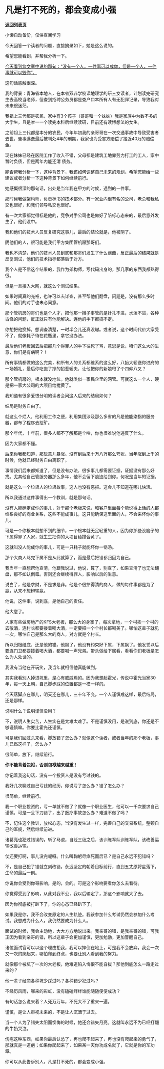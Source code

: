 # 凡是打不死的，都会变成小强

[**返回列表页**](/gzh/记忆承载)

小懒自动备份，仅供查阅学习

今天回答一个读者的问题，直接摘录如下，她是这么说的。

希望您能看到，并帮我分析一下。

[今天看到您文章中说的那句：“没有一个人，一件事可以成你，但是一个人，一件事就可以毁你”。](http://mp.weixin.qq.com/s?__biz=MzU0MjYwNDU2Mw==&mid=2247508627&idx=1&sn=42c93cf3e397a83ad1e81e0a2d19fb7c&chksm=fb1aceefcc6d47f9356202b44f594c32b1c45ebe21132bdc0663d164d907a94f91b37b960c53&scene=21#wechat_redirect)

这句话感触很深。

我的背景：青海省本地人，在本省双非学校读地理学的研三女读者，计划读完研究生去高校当老师，但查到招聘公务员都是查户口本所有人有无犯罪记录，导致我对未来很迷茫。

我祖上三代都是农民，家中有3个孩子（哥哥和一个妹妹）我是家族中为数不多的大学生，且是唯一一个读完本科后继续读研，目前还有读博想法的女生。

之前祖上三代都是本分的农民，今年年初我的亲哥哥在一次交通事故中导致受害者去世，肇事逃逸最后被判处4年的刑期，我家也为受害方赔偿了接近40万的赔偿金。

现在妹妹已经在医院工作了收入不错，父母都是建筑工地靠劳力打工的工人，家中暂时负债，但是两年内能还清 债务。

能否帮我分析一下，这种背景下，我该如何调整自己未来的规划，希望您能给一些建议或者分析一下这种背景下如何继续前行。

她感慨很深的那句话，出处是当年我在甲方的时候，遇到的一件事。

那时候我做架构师，负责标书的技术部分。有一家业内很有名的公司，老总和我私交也很好，和我们领导私交也很好。  

有一次大家都觉得标是他的，竞争对手公司也是做好了陪标心态来的，最后意外发生了，他们没中。

我和他们的技术人员反复研究这事儿，最后的结论就是，他被阴了。  

阴他们的人，很可能是我们甲方集团管机房那哥们。  

我也不清楚，他们的技术人员到底和那哥们发生了什么龃龉，反正最后的结果就是反复测试，他们的技术指标都落后于对方。  

我个人是不信这个结果的，我作为架构师，写代码出身的，那几家的东西我都熟得很。  

但是一旦接入大网，就这么个测试结果。

如果时间真的充裕，也许可以去详查，甚至帮他们翻盘，问题是，没有那么多时间。他们的对手也未必同意。

那个管机房的哥们也是个人才，把他那一摊子事管的是针扎不进，水泼不进，各种古怪的问题，反正就只有他能解决。连他的手下都搞不定。  

你想把他换掉，想调查清楚，一时半会儿还真没辙。或者说，这个时间代价大家受不了，就像耗子待在花瓶里，拿它没办法。  

最后他们老板回去后把那几个得罪人的手下往死了骂，意思是说，咱们这么大的生意，你们是有病啊？！

所有事情都做的这么完美，和所有人的关系都维系的这么好，八抬大轿送你进府的一场婚礼，最后你吃饱了撑的招惹轿夫，让他把你的新娘甩了个四仰八叉？  

那个管机房的，根本就没地位。他就类似一家民企里的网管。可就这么一个人，硬是把一家大公司的大项目给搅黄了。  

我知道有很多爱恨分明的读者会问这人后来的结局如何？  

结局是财务自由了。  

就这么个烂人，他利用工作之便，利用集团涉及那么多省的凡是他能染指的服务器，都布了程序去挖矿。  

那个年代，十年前，很多人都不了解那是个啥，你也很难说他违反了什么。

因为大家都不懂。

后来你我都知道，那玩意儿暴涨。没有到后来十万八万那么夸张，当年涨到上千的时候，他就已经财务自由离职了。

事情我们后来都知道了，但是没有办法，很多事儿都需要证据，证据没有那么好找。尤其他自己管服务器那么多年，他不会留下痕迹给到你。何况是当年的证据。  

就是这么一个垃圾人的垃圾故事，这人也没有恶报。这会儿不知道在哪儿快活。  

所以我通过这件事得出一个教训，就是那句话。

没有人能确定成你的事儿，对于那个老板来说，和客户里面每个能说得上话的人都维系良好的商业关系，这些不能成事儿，这只能确保这里面的人，不会来坏你的事儿。  

可是一个你根本就想不到的细节，一个根本就无足轻重的人，因为你那些没脑子的下属得罪了人家，就生生把你的大项目给搅合黄了。  

这就叫没人能成你的事儿，可是一只耗子就能坏你一锅汤。

那个大商人骂完下属不是从此就算了，而是最后把错都归因为自己。

我当年一直想帮他查清，他跟我说过，他说，算了，别查了，如果查清了也无法翻盘，那不如认倒霉。否则还会继续得罪人，影响以后的生意。

说白了，他是求财，不是求是非。他是个很拎得清的商人，做的每件事都是为了赢，从来不想辩输赢。

他说，这件事，说到底，是他自己的责任。

他大意了。

人家有些做房地产的KFS大老板，那么大的身家了，每次拿地，一个村挨一个村的去敬酒，连村长都要搂着喝大酒，一定要把一个个村长都喝美了。哪怕这辈子就见一次。哪怕自己是那么大的商人，对方就是个村长。

所以归根结底，还是他的错。他飘了，他没有约束好下属，下属飘了。他发誓以后要连门卫都要搂着喝大酒，都要喊一声兄弟。带头做给下属看，看看你们老板是怎么为人处世的。

我没有当他在开玩笑，我当年就相信他真能做到。

其实我看别人掉进坑里，是心有戚戚焉的。因为我想起霍光，传说中霍光当家30年，每一天上朝，自己脚步踩的位置都是一模一样的。

今天落脚点在哪儿，明天还在哪儿，三十年不变。一个人谨慎成这样，最后结局，还是那样。  

说明什么？说明谨慎没用？

不，说明人生实苦，人生实在是太难太难了。不是谨慎没用，是说到底，你还是不够谨慎嘛。你要比霍光还谨慎。

可是我们回过头来看，脚放错了怎么办？就像这个读者，或者当年的那个老板，事儿已然这样了，怎么办？  

很简单，放下。继续前行。

 **你不能背着包袱，否则包袱越来越重！**

你记着我这句话，没有一个投资人是没有亏过钱的。  

我好几次聊过自己亏钱的经历，你说亏了怎么办？错了怎么办？

很简单，继续前行。

我一个职业投资的，亏一单就不做了？就像一个职业医生，他可以一千次要求自己谨慎，可是一旦下刀错了，出了医疗事故怎么办？难道不做了吗？

不，记住这个教训，放松心态，当没有发生过一样，完善自己的交易系统，整顿自己的军规，然后继续前进。

诸葛亮也犯过错误的，斩了马谡，自贬三级之后，该训练军队训练军队，该改善运输改善运输。  

仗还要打啊，事儿没完呢呀。什么叫鞠躬尽瘁死而后已？是自己永远不犯错吗？

不，是自己犯了错就立刻改错，永远坚定的朝着目标前行，直到五丈原将星落下，生命的最后一刻。

你说你会受到你哥影响，是的，会的。可是这个影响要看你怎么去看待。  

你觉得受到了影响，从此对我不公，我以后输定了，那这个影响就大了去。  

因为你彻底被打趴下了，你的心态已经趴下了。  

如果我是你，我不会改变原定的人生轨迹。我该参加什么考试仍然会参加什么考试。我想成为什么人，我仍然要成为什么人。

面试的时候，我会主动地，大大方方地说出来。我亲哥的错，是我亲哥的错，可我正因为看到亲哥的错，所以这辈子会更加谨慎，更加勉励，更加警醒自己。

诸位面试官可以以这个理由拒我，我可以摔倒在地上，可是我不会放弃，我会一次又一次的爬起来，哪怕爬到终点，也要让别人看到我的努力。

就像那个被坑了一次的大老板，他难道陷入悔恨不能自拔？那他到底怎么一路走过来的？  

他一辈子经商各种坑少踩过吗？各种错少犯过吗？  

不经历风雨，哪来的彩虹，没有磕磕绊绊谁能随随便便成功？  

有句话怎么说来着？人死万万年，不死大不了重来一遍。  

谨慎，是让人审视未来的，不是让人沉湎于过去。  

当一个人为了错失太阳而懊悔的时候，她还会错失月亮。这就叫永远不为已经打翻的牛奶哭泣。

伤疤这种东西，如果你最后认怂了，再也爬不起来了，再也没有爬起来的勇气了，那就真是一道疤；如果你爬起来了，如果某一天你功成名就了，它就是你的军功章。

你可以从此告诉别人，凡是打不死的，都会变成小强。

